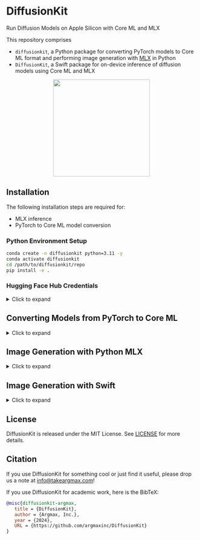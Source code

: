 # DiffusionKit

Run Diffusion Models on Apple Silicon with Core ML and MLX

This repository comprises
- `diffusionkit`, a Python package for converting PyTorch models to Core ML format and performing image generation with [MLX](https://github.com/ml-explore/mlx) in Python
- `DiffusionKit`, a Swift package for on-device inference of diffusion models using Core ML and MLX

<div align="center">
<img src="assets/diffusionkit.png" width=256>
</div>


## Installation

The following installation steps are required for:
- MLX inference
- PyTorch to Core ML model conversion

### Python Environment Setup

```bash
conda create -n diffusionkit python=3.11 -y
conda activate diffusionkit
cd /path/to/diffusionkit/repo
pip install -e .
```

### Hugging Face Hub Credentials

<details>
  <summary> Click to expand </summary>


[Stable Diffusion 3](https://huggingface.co/stabilityai/stable-diffusion-3-medium) requires users to accept the terms before downloading the checkpoint.

[FLUX.1-dev](https://huggingface.co/black-forest-labs/FLUX.1-dev) also requires users to accept the terms before downloading the checkpoint.

Once you accept the terms, sign in with your Hugging Face hub READ token as below:
> [!IMPORTANT]
> If using a fine-grained token, it is also necessary to [edit permissions](https://huggingface.co/settings/tokens) to allow `Read access to contents of all public gated repos you can access`

```bash
huggingface-cli login --token YOUR_HF_HUB_TOKEN
```

</details>


## <a name="converting-models-to-coreml"></a> Converting Models from PyTorch to Core ML

<details>
  <summary> Click to expand </summary>

**Step 1:** Follow the installation steps from the previous section

**Step 2:** Verify you've accepted the [StabilityAI license terms](https://huggingface.co/stabilityai/stable-diffusion-3-medium) and have allowed gated access on your [HuggingFace token](https://huggingface.co/settings/tokens)

**Step 3:** Prepare the denoise model (MMDiT) Core ML model files (`.mlpackage`)

```shell
python -m python.src.diffusionkit.tests.torch2coreml.test_mmdit --sd3-ckpt-path stabilityai/stable-diffusion-3-medium --model-version 2b -o <output-mlpackages-directory> --latent-size {64, 128}
```

**Step 4:** Prepare the VAE Decoder Core ML model files (`.mlpackage`)

```shell
python -m python.src.diffusionkit.tests.torch2coreml.test_vae --sd3-ckpt-path stabilityai/stable-diffusion-3-medium -o <output-mlpackages-directory> --latent-size {64, 128}
```

Note:
- `--sd3-ckpt-path` can be a path any HuggingFace repo (e.g. `stabilityai/stable-diffusion-3-medium`) OR a path to a local `sd3_medium.safetensors` file
</details>

## <a name="image-generation-with-python-mlx"></a> Image Generation with Python MLX

<details>
  <summary> Click to expand </summary>

### CLI ###

Most simple:
```shell
diffusionkit-cli --prompt "a photo of a cat" --output-path </path/to/output/image.png>
```

Some notable optional arguments for:
- Reproduciblity of results, use `--seed`
- image-to-image, use `--image-path` (path to input image) and `--denoise` (value between 0. and 1.)
- Enabling T5 encoder in SD3, use `--t5` (FLUX must use T5 regardless of this argument)
- Different resolutions, use `--height` and `--width`
- Using a local checkpoint, use `--local-ckpt </path/to/ckpt.safetensors>` (e.g. `~/models/stable-diffusion-3-medium/sd3_medium.safetensors`).

Please refer to the help menu for all available arguments: `diffusionkit-cli -h`.

Note: When using `FLUX.1-dev`, verify you've accepted the [FLUX.1-dev licence](https://huggingface.co/black-forest-labs/FLUX.1-dev) and have allowed gated access on your [HuggingFace token](https://huggingface.co/settings/tokens)

### Code ###

For Stable Diffusion 3:
```python
from diffusionkit.mlx import DiffusionPipeline
pipeline = DiffusionPipeline(
  shift=3.0,
  use_t5=False,
  model_version="argmaxinc/mlx-stable-diffusion-3-medium",
  low_memory_mode=True,
  a16=True,
  w16=True,
)
```

For FLUX:
```python
from diffusionkit.mlx import FluxPipeline
pipeline = FluxPipeline(
  shift=1.0,
  model_version="argmaxinc/mlx-FLUX.1-schnell", # model_version="argmaxinc/mlx-FLUX.1-dev" for FLUX.1-dev
  low_memory_mode=True,
  a16=True,
  w16=True,
)
```

Finally, to generate the image, use the `generate_image()` function:
```python
HEIGHT = 512
WIDTH = 512
NUM_STEPS = 4  #  4 for FLUX.1-schnell, 50 for SD3 and FLUX.1-dev
CFG_WEIGHT = 0. # for FLUX.1-schnell, 5. for SD3

image, _ = pipeline.generate_image(
  "a photo of a cat",
  cfg_weight=CFG_WEIGHT,
  num_steps=NUM_STEPS,
  latent_size=(HEIGHT // 8, WIDTH // 8),
)
```
Some notable optional arguments:
- For image-to-image, use `image_path` (path to input image) and `denoise` (value between 0. and 1.) input variables.
- For seed, use `seed` input variable.
- For negative prompt, use `negative_text` input variable.

The generated `image` can be saved with:
```python
image.save("path/to/save.png")
```

</details>

## Image Generation with Swift

<details>
  <summary> Click to expand </summary>

### Core ML Swift

[Apple Core ML Stable Diffusion](https://github.com/apple/ml-stable-diffusion) is the initial Core ML backend for DiffusionKit. Stable Diffusion 3 support is upstreamed to that repository while we build the holistic Swift inference package.

### MLX Swift
🚧

</details>

## License

DiffusionKit is released under the MIT License. See [LICENSE](LICENSE) for more details.

## Citation

If you use DiffusionKit for something cool or just find it useful, please drop us a note at [info@takeargmax.com](mailto:info@takeargmax.com)!

If you use DiffusionKit for academic work, here is the BibTeX:

```bibtex
@misc{diffusionkit-argmax,
   title = {DiffusionKit},
   author = {Argmax, Inc.},
   year = {2024},
   URL = {https://github.com/argmaxinc/DiffusionKit}
}
```
